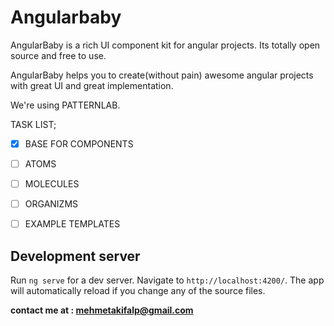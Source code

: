 # Angularbaby

AngularBaby is a rich UI component kit for angular projects. Its totally open source and free to use.

AngularBaby helps you to create(without pain) awesome angular projects with great UI and great implementation.

We're using PATTERNLAB.

TASK LIST;
- [x] BASE FOR COMPONENTS
- [ ] ATOMS
- [ ] MOLECULES
- [ ] ORGANIZMS
- [ ] EXAMPLE TEMPLATES


## Development server

Run `ng serve` for a dev server. Navigate to `http://localhost:4200/`. The app will automatically reload if you change any of the source files.


**contact me at : mehmetakifalp@gmail.com**
